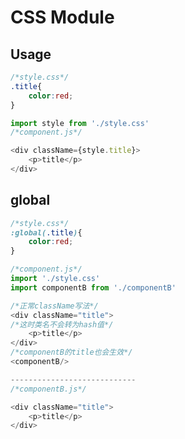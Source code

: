 # CSS Module
## Usage
```css
/*style.css*/
.title{
	color:red;
}
```
```javascript
import style from './style.css'
/*component.js*/

<div className={style.title}>
	<p>title</p>
</div>

```
## global
```css
/*style.css*/
:global(.title){
	color:red;
}
```
```javascript
/*component.js*/
import './style.css'
import componentB from './componentB'

/*正常className写法*/
<div className="title">
/*这时类名不会转为hash值*/
	<p>title</p>
</div>
/*componentB的title也会生效*/
<componentB/>

----------------------------
/*componentB.js*/

<div className="title">
	<p>title</p>
</div>

```

